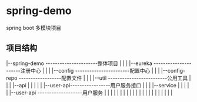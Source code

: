 # spring-demo
spring boot 多模块项目

## 项目结构

|--spring-demo ----------------------整体项目
|   |
|   |--eureka  ----------------------注册中心
|   |
|   |--config -----------------------配置中心
|   |
|   |--config-repo ------------------配置文件
|   |
|   |--util -------------------------公用工具
|   |
|   |--api 
|   |   |
|   |   |--user-api-----------------用户服务接口
|   |
|   |--service
|   |   |
|   |   |--user-api -------------------用户服务
|   | 
|   |
|   |
|   |
|   |
|   |
|   |
|   |
|   |
|   |
|   |
  